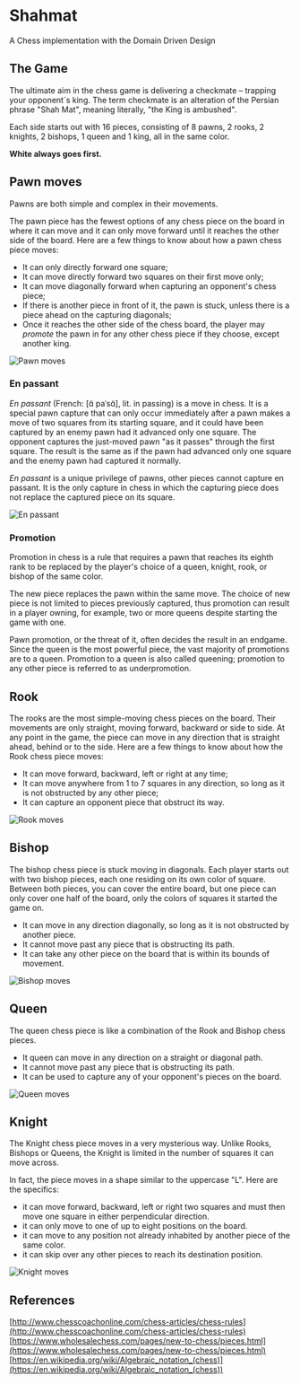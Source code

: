 # Shahmat

A Chess implementation with the Domain Driven Design

## The Game

The ultimate aim in the chess game is delivering a checkmate – trapping your opponent´s king.
The term checkmate is an alteration of the Persian phrase "Shah Mat", meaning literally, "the King is ambushed".

Each side starts out with 16 pieces, consisting of 8 pawns, 2 rooks, 2 knights, 2 bishops, 1 queen and 1 king, all in the same color.

**White always goes first.**

## Pawn moves

Pawns are both simple and complex in their movements.

The pawn piece has the fewest options of any chess piece on the board in where it can move and it can only move forward until it reaches the other side of the board.
Here are a few things to know about how a pawn chess piece moves:

- It can only directly forward one square;
- It can move directly forward two squares on their first move only;
- It can move diagonally forward when capturing an opponent's chess piece;
- If there is another piece in front of it, the pawn is stuck, unless there is a piece ahead on the capturing diagonals;
- Once it reaches the other side of the chess board, the player may *promote* the pawn in for any other chess piece if they choose, except another king.

![Pawn moves](https://cdn11.bigcommerce.com/s-dlmdd/content/pawn-moves.jpg)

### En passant

*En passant* (French: [ɑ̃ paˈsɑ̃], lit. in passing) is a move in chess. It is a special pawn capture that can only occur immediately after a pawn makes a move of two squares from its starting square, and it could have been captured by an enemy pawn had it advanced only one square. The opponent captures the just-moved pawn "as it passes" through the first square. The result is the same as if the pawn had advanced only one square and the enemy pawn had captured it normally.

*En passant* is a unique privilege of pawns, other pieces cannot capture en passant. It is the only capture in chess in which the capturing piece does not replace the captured piece on its square.

![En passant](https://upload.wikimedia.org/wikipedia/commons/0/09/Ajedrez_animaci%C3%B3n_en_passant.gif)

### Promotion

Promotion in chess is a rule that requires a pawn that reaches its eighth rank to be replaced by the player's choice of a queen, knight, rook, or bishop of the same color.

The new piece replaces the pawn within the same move. The choice of new piece is not limited to pieces previously captured, thus promotion can result in a player owning, for example, two or more queens despite starting the game with one.

Pawn promotion, or the threat of it, often decides the result in an endgame. Since the queen is the most powerful piece, the vast majority of promotions are to a queen. Promotion to a queen is also called queening; promotion to any other piece is referred to as underpromotion.

## Rook

The rooks are the most simple-moving chess pieces on the board. Their movements are only straight, moving forward, backward or side to side. At any point in the game, the piece can move in any direction that is straight ahead, behind or to the side. Here are a few things to know about how the Rook chess piece moves:

- It can move forward, backward, left or right at any time;
- It can move anywhere from 1 to 7 squares in any direction, so long as it is not obstructed by any other piece;
- It can capture an opponent piece that obstruct its way.

![Rook moves](https://cdn11.bigcommerce.com/s-dlmdd/content/rook-moves2.jpg)

## Bishop

The bishop chess piece is stuck moving in diagonals. Each player starts out with two bishop pieces, each one residing on its own color of square. Between both pieces, you can cover the entire board, but one piece can only cover one half of the board, only the colors of squares it started the game on.

- It can move in any direction diagonally, so long as it is not obstructed by another piece.
- It cannot move past any piece that is obstructing its path.
- It can take any other piece on the board that is within its bounds of movement.

![Bishop moves](https://cdn11.bigcommerce.com/s-dlmdd/content/bishop-moves.jpg)

## Queen

The queen chess piece is like a combination of the Rook and Bishop chess pieces.

- It queen can move in any direction on a straight or diagonal path.
- It cannot move past any piece that is obstructing its path.
- It can be used to capture any of your opponent's pieces on the board.

![Queen moves](https://cdn11.bigcommerce.com/s-dlmdd/content/queen-moves.jpg)

## Knight

The Knight chess piece moves in a very mysterious way. Unlike Rooks, Bishops or Queens, the Knight is limited in the number of squares it can move across.

In fact, the piece moves in a shape similar to the uppercase "L". Here are the specifics:

- it can move forward, backward, left or right two squares and must then move one square in either perpendicular direction.
- it can only move to one of up to eight positions on the board.
- it can move to any position not already inhabited by another piece of the same color.
- it can skip over any other pieces to reach its destination position.

![Knight moves](https://cdn11.bigcommerce.com/s-dlmdd/content/knight-moves.jpg)

## References

[http://www.chesscoachonline.com/chess-articles/chess-rules](http://www.chesscoachonline.com/chess-articles/chess-rules)
[https://www.wholesalechess.com/pages/new-to-chess/pieces.html](https://www.wholesalechess.com/pages/new-to-chess/pieces.html)
[https://en.wikipedia.org/wiki/Algebraic_notation_(chess)](https://en.wikipedia.org/wiki/Algebraic_notation_(chess))
